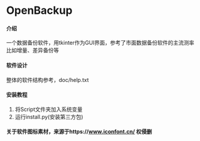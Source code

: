# OpenBackup

#### 介绍

一个数据备份软件，用tkinter作为GUI界面，参考了市面数据备份软件的主流测率比如增量、差异备份等

#### 软件设计
整体的软件结构参考，doc/help.txt

#### 安装教程

1. 将Script文件夹加入系统变量
2. 运行install.py(安装第三方包)

#### 关于软件图标素材，来源于https://www.iconfont.cn/ 权侵删

